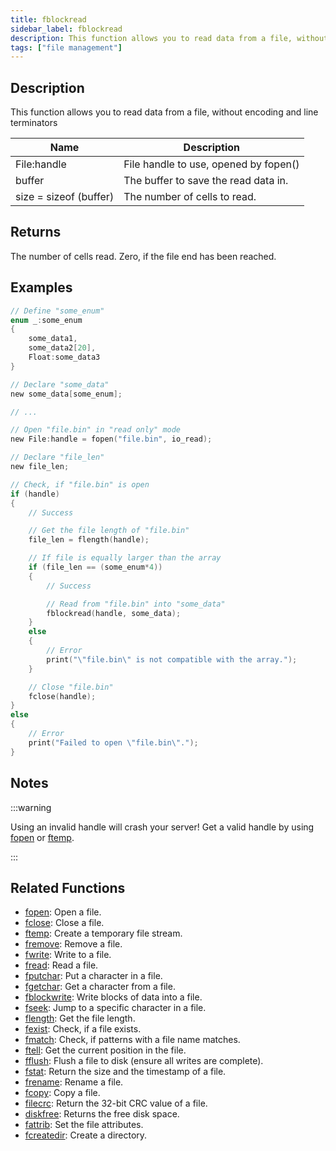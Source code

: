```yaml
---
title: fblockread
sidebar_label: fblockread
description: This function allows you to read data from a file, without encoding and line terminators.
tags: ["file management"]
---
```


<LowercaseNote />

## Description

This function allows you to read data from a file, without encoding and line terminators

| Name                   | Description                           |
| ---------------------- | ------------------------------------- |
| File:handle            | File handle to use, opened by fopen() |
| buffer                 | The buffer to save the read data in.  |
| size = sizeof (buffer) | The number of cells to read.          |

## Returns

The number of cells read. Zero, if the file end has been reached.

## Examples

```c
// Define "some_enum"
enum _:some_enum
{
    some_data1,
    some_data2[20],
    Float:some_data3
}

// Declare "some_data"
new some_data[some_enum];

// ...

// Open "file.bin" in "read only" mode
new File:handle = fopen("file.bin", io_read);

// Declare "file_len"
new file_len;

// Check, if "file.bin" is open
if (handle)
{
    // Success

    // Get the file length of "file.bin"
    file_len = flength(handle);

    // If file is equally larger than the array
    if (file_len == (some_enum*4))
    {
        // Success

        // Read from "file.bin" into "some_data"
        fblockread(handle, some_data);
    }
    else
    {
        // Error
        print("\"file.bin\" is not compatible with the array.");
    }

    // Close "file.bin"
    fclose(handle);
}
else
{
    // Error
    print("Failed to open \"file.bin\".");
}
```

## Notes

:::warning

Using an invalid handle will crash your server! Get a valid handle by using [fopen](fopen) or [ftemp](ftemp).

:::

## Related Functions
- [fopen](fopen): Open a file.
- [fclose](fclose): Close a file.
- [ftemp](ftemp): Create a temporary file stream.
- [fremove](fremove): Remove a file.
- [fwrite](fwrite): Write to a file.
- [fread](fread): Read a file.
- [fputchar](fputchar): Put a character in a file.
- [fgetchar](fgetchar): Get a character from a file.
- [fblockwrite](fblockwrite): Write blocks of data into a file.
- [fseek](fseek): Jump to a specific character in a file.
- [flength](flength): Get the file length.
- [fexist](fexist): Check, if a file exists.
- [fmatch](fmatch): Check, if patterns with a file name matches.
- [ftell](ftell): Get the current position in the file.
- [fflush](fflush): Flush a file to disk (ensure all writes are complete).
- [fstat](fstat): Return the size and the timestamp of a file.
- [frename](frename): Rename a file.
- [fcopy](fcopy): Copy a file.
- [filecrc](filecrc): Return the 32-bit CRC value of a file.
- [diskfree](diskfree): Returns the free disk space.
- [fattrib](fattrib): Set the file attributes.
- [fcreatedir](fcreatedir): Create a directory.
